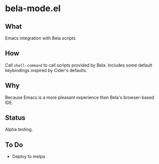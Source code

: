 # bela-mode.el

## What

Emacs integration with Bela scripts

## How

Call `shell-command` to call scripts provided by Bela. Includes some default keybindings inspired by Cider's defaults.

## Why

Because Emacs is a more pleasant experience than Bela's browser-based IDE.

## Status

Alpha testing.

## To Do

- Deploy to melpa
